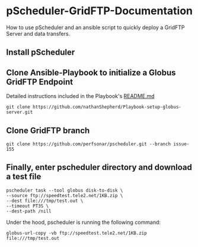 # pScheduler-GridFTP-Documentation
How to use pScheduler and an ansible script to quickly deploy a GridFTP Server and data transfers.

## Install pScheduler

## Clone Ansible-Playbook to initialize a Globus GridFTP Endpoint
Detailed instructions included in the Playbook's [README.md](https://github.com/nathanShepherd/Playbook-setup-globus-server)
```
git clone https://github.com/nathanShepherd/Playbook-setup-globus-server.git
```

## Clone GridFTP branch 
```
git clone https://github.com/perfsonar/pscheduler.git --branch issue-155
```

## Finally, enter pscheduler directory and download a test file
```
pscheduler task --tool globus disk-to-disk \
--source ftp://speedtest.tele2.net/1KB.zip \
--dest file:///tmp/test.out \
--timeout PT3S \
--dest-path /nill
```
Under the hood, pscheduler is running the following command:
```
globus-url-copy -vb ftp://speedtest.tele2.net/1KB.zip file:///tmp/test.out
```


